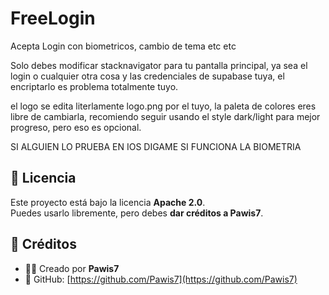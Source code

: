 # FreeLogin
Acepta Login con biometricos, cambio de tema etc etc

Solo debes modificar stacknavigator para tu pantalla principal, ya sea el login o cualquier otra cosa y las credenciales de supabase tuya, el encriptarlo es problema totalmente tuyo.

el logo se edita literlamente logo.png por el tuyo, la paleta de colores eres libre de cambiarla, recomiendo seguir usando el style dark/light para mejor progreso, pero eso es opcional.

SI ALGUIEN LO PRUEBA EN IOS DIGAME SI FUNCIONA LA BIOMETRIA

## 📜 Licencia
Este proyecto está bajo la licencia **Apache 2.0**.  
Puedes usarlo libremente, pero debes **dar créditos a Pawis7**.

## 🔗 Créditos
- 🧑‍💻 Creado por **Pawis7**
- 📌 GitHub: [https://github.com/Pawis7](https://github.com/Pawis7)
